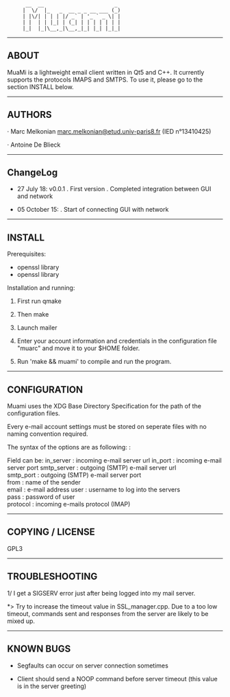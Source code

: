           __  __                       _ 
         |  \/  |_   _  __ _ _ __ ___ (_)
         | |\/| | | | |/ _` | '_ ` _ \| |
         | |  | | |_| | (_| | | | | | | |
         |_|  |_|\__,_|\__,_|_| |_| |_|_|
            
-----
ABOUT	
-----

  MuaMi is a lightweight email client written in Qt5 and C++.
  It currently supports the protocols IMAPS and SMTPS.
  To use it, please go to the section INSTALL below.
  
-------
AUTHORS	
-------

· Marc Melkonian <marc.melkonian@etud.univ-paris8.fr>
  (IED n°13410425)

· Antoine De Blieck

---------
ChangeLog
---------

  - 27 July 18: v0.0.1
      . First version
      . Completed integration between GUI and network

  - 05 October 15: 
      . Start of connecting GUI with network 

-------
INSTALL
-------

Prerequisites:
- openssl library 
- openssl library 

Installation and running:
1. First run qmake
2. Then make
3. Launch mailer

  2. Enter your account information and credentials in
     the configuration file "muarc" and move it to your $HOME folder.

  3. Run 'make && muami' to compile and run the program.

-------------
CONFIGURATION
-------------

Muami uses the XDG Base Directory Specification for the path of the
configuration files.

Every e-mail account settings must be stored on seperate files with
no naming convention required.

The syntax of the options are as following:
<field> : <value>

Field can be:
in_server    :  incoming e-mail server url
in_port      :  incoming e-mail server port
smtp_server  :  outgoing (SMTP) e-mail server url  
smtp_port    :  outgoing (SMTP) e-mail server port  
from         :  name of the sender  
email        :  e-mail address
user         :  username to log into the servers  
pass         :  password of user  
protocol     :  incoming e-mails protocol (IMAP)


-----------------
COPYING / LICENSE
-----------------

  GPL3

-----------------
TROUBLESHOOTING
-----------------

1/ I get a SIGSERV error just after being logged into my mail server.

*> Try to increase the timeout value in SSL_manager.cpp. Due to a too low
   timeout, commands sent and responses from the server are likely to be mixed
   up.

----------
KNOWN BUGS	
----------

  - Segfaults can occur on server connection sometimes
 
  - Client should send a NOOP command before server timeout (this value is
    in the server greeting)
 
